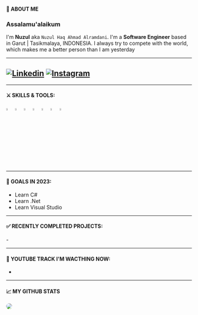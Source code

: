 
#### 👦 ABOUT ME
### Assalamu'alaikum

I'm **Nuzul** aka `Nuzul Haq Ahmad Alramdani`. I'm a **Software Engineer** based in Garut | Tasikmalaya, INDONESIA. I always try to compete with the world, which makes me a better person than I am yesterday

---
[![Linkedin](https://img.shields.io/badge/-LinkedIn-blue?style=flat-square&logo=Linkedin&logoColor=white)](https://www.linkedin.com/)
[![Instagram](https://img.shields.io/badge/-Instagram-ff69bf?style=flat-square&logo=Instagram&logoColor=white)](https://www.instagram.com/nuzul_haq_ahmad_alramdani/)
---


---

#### ⚔ SKILLS & TOOLS:

<p>
<code><img width="4%" src="https://www.vectorlogo.zone/logos/nodejs/nodejs-icon.svg"></code>
<code><img width="4%" src="https://www.vectorlogo.zone/logos/reactjs/reactjs-icon.svg"></code>
<code><img width="4%" src="https://encrypted-tbn0.gstatic.com/images?q=tbn:ANd9GcSHYiSZ7pgNHIi4X9la9Z1_oHsBpntPBeY6fA&usqp=CAU"></code>
<code><img width="4%" src="https://www.vectorlogo.zone/logos/firebase/firebase-icon.svg"></code>
<code><img width="4%" src="https://www.vectorlogo.zone/logos/w3_html5/w3_html5-icon.svg"></code>
<code><img width="4%" src="https://www.vectorlogo.zone/logos/visualstudio_code/visualstudio_code-icon.svg"></code>
<code><img width="4%" src="https://www.vectorlogo.zone/logos/git-scm/git-scm-icon.svg"></code>
</p>

---

#### 🎯 GOALS IN 2023:

- Learn C#
- Learn .Net
- Learn Visual Studio

---

#### ✅ RECENTLY COMPLETED PROJECTS:

<p style="display:flex">
    -
</p>

---

<h4>📀 YOUTUBE TRACK I'M WACTHING NOW: </h4>

-

---

#### 📈 MY GITHUB STATS

<img style="border-radius:10px" src="https://github-readme-stats.vercel.app/api?username=Nuzul-Dev&show_icons=true&theme=radical" />


<!--END_SECTION>

<!--
**NuzulPrilude/NuzulPrilude** is a ✨ _special_ ✨ repository because its `README.md` (this file) appears on your GitHub profile.

Here are some ideas to get you started:

- 🔭 I’m currently working on ...
- 🌱 I’m currently learning ...
- 👯 I’m looking to collaborate on ...
- 🤔 I’m looking for help with ...
- 💬 Ask me about ...
- 📫 How to reach me: ...
- 😄 Pronouns: ...
- ⚡ Fun fact: ...
-->
